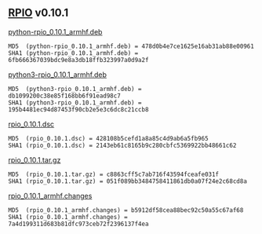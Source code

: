 [RPIO](../../) v0.10.1
-----------

[python-rpio_0.10.1_armhf.deb](python-rpio_0.10.1_armhf.deb)

    MD5  (python-rpio_0.10.1_armhf.deb) = 478d0b4e7ce1625e16ab31ab88e00961
    SHA1 (python-rpio_0.10.1_armhf.deb) = 6fb666367039bdc9e8a3db18ffb323997a0d9a2f


[python3-rpio_0.10.1_armhf.deb](python3-rpio_0.10.1_armhf.deb)

    MD5  (python3-rpio_0.10.1_armhf.deb) = db1099200c38e85f168bb6f91ead98c7
    SHA1 (python3-rpio_0.10.1_armhf.deb) = 195b4481ec94d87453f90cb2e5e3c6dc8c21ccb8


[rpio_0.10.1.dsc](rpio_0.10.1.dsc)

    MD5  (rpio_0.10.1.dsc) = 428108b5cefd1a8a85c4d9ab6a5fb965
    SHA1 (rpio_0.10.1.dsc) = 2143eb61c8165b9c280cbfc5369922bb48661c62


[rpio_0.10.1.tar.gz](rpio_0.10.1.tar.gz)

    MD5  (rpio_0.10.1.tar.gz) = c8863cff5c7ab716f43594fceafe031f
    SHA1 (rpio_0.10.1.tar.gz) = 051f089bb3484758411861db0a07f24e2c68cd8a


[rpio_0.10.1_armhf.changes](rpio_0.10.1_armhf.changes)

    MD5  (rpio_0.10.1_armhf.changes) = b5912df58cea88bec92c50a55c67af68
    SHA1 (rpio_0.10.1_armhf.changes) = 7a4d199311d683b81dfc973ceb72f2396137f4ea


